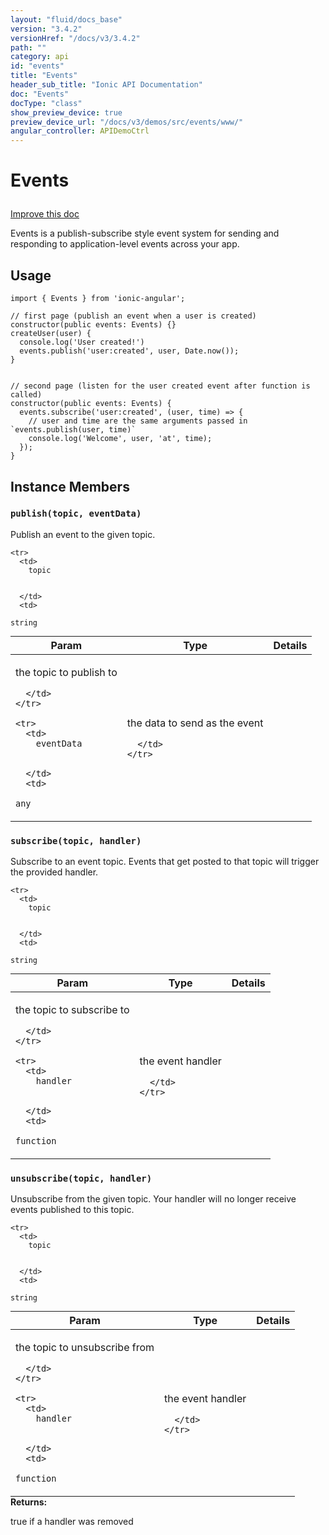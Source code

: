 ```yaml
---
layout: "fluid/docs_base"
version: "3.4.2"
versionHref: "/docs/v3/3.4.2"
path: ""
category: api
id: "events"
title: "Events"
header_sub_title: "Ionic API Documentation"
doc: "Events"
docType: "class"
show_preview_device: true
preview_device_url: "/docs/v3/demos/src/events/www/"
angular_controller: APIDemoCtrl 
---
```










<h1 class="api-title">
<a class="anchor" name="events" href="#events"></a>

Events





</h1>

<a class="improve-v2-docs" href="http://github.com/ionic-team/ionic/edit/master/src/util/events.ts#L2">
Improve this doc
</a>






<p>Events is a publish-subscribe style event system for sending and responding to application-level
events across your app.</p>




<!-- @usage tag -->

<h2><a class="anchor" name="usage" href="#usage"></a>Usage</h2>

<pre><code class="lang-ts">import { Events } from &#39;ionic-angular&#39;;

// first page (publish an event when a user is created)
constructor(public events: Events) {}
createUser(user) {
  console.log(&#39;User created!&#39;)
  events.publish(&#39;user:created&#39;, user, Date.now());
}


// second page (listen for the user created event after function is called)
constructor(public events: Events) {
  events.subscribe(&#39;user:created&#39;, (user, time) =&gt; {
    // user and time are the same arguments passed in `events.publish(user, time)`
    console.log(&#39;Welcome&#39;, user, &#39;at&#39;, time);
  });
}
</code></pre>




<!-- @property tags -->



<!-- instance methods on the class -->

<h2><a class="anchor" name="instance-members" href="#instance-members"></a>Instance Members</h2>

<div id="publish"></div>

<h3>
<a class="anchor" name="publish" href="#publish"></a>
<code>publish(topic,&nbsp;eventData)</code>
  

</h3>

Publish an event to the given topic.



<table class="table param-table" style="margin:0;">
  <thead>
    <tr>
      <th>Param</th>
      <th>Type</th>
      <th>Details</th>
    </tr>
  </thead>
  <tbody>
    
    <tr>
      <td>
        topic
        
        
      </td>
      <td>
        
  <code>string</code>
      </td>
      <td>
        <p>the topic to publish to</p>

        
      </td>
    </tr>
    
    <tr>
      <td>
        eventData
        
        
      </td>
      <td>
        
  <code>any</code>
      </td>
      <td>
        <p>the data to send as the event</p>

        
      </td>
    </tr>
    
  </tbody>
</table>








<div id="subscribe"></div>

<h3>
<a class="anchor" name="subscribe" href="#subscribe"></a>
<code>subscribe(topic,&nbsp;handler)</code>
  

</h3>

Subscribe to an event topic. Events that get posted to that topic will trigger the provided handler.



<table class="table param-table" style="margin:0;">
  <thead>
    <tr>
      <th>Param</th>
      <th>Type</th>
      <th>Details</th>
    </tr>
  </thead>
  <tbody>
    
    <tr>
      <td>
        topic
        
        
      </td>
      <td>
        
  <code>string</code>
      </td>
      <td>
        <p>the topic to subscribe to</p>

        
      </td>
    </tr>
    
    <tr>
      <td>
        handler
        
        
      </td>
      <td>
        
  <code>function</code>
      </td>
      <td>
        <p>the event handler</p>

        
      </td>
    </tr>
    
  </tbody>
</table>








<div id="unsubscribe"></div>

<h3>
<a class="anchor" name="unsubscribe" href="#unsubscribe"></a>
<code>unsubscribe(topic,&nbsp;handler)</code>
  

</h3>

Unsubscribe from the given topic. Your handler will no longer receive events published to this topic.



<table class="table param-table" style="margin:0;">
  <thead>
    <tr>
      <th>Param</th>
      <th>Type</th>
      <th>Details</th>
    </tr>
  </thead>
  <tbody>
    
    <tr>
      <td>
        topic
        
        
      </td>
      <td>
        
  <code>string</code>
      </td>
      <td>
        <p>the topic to unsubscribe from</p>

        
      </td>
    </tr>
    
    <tr>
      <td>
        handler
        
        
      </td>
      <td>
        
  <code>function</code>
      </td>
      <td>
        <p>the event handler</p>

        
      </td>
    </tr>
    
  </tbody>
</table>





<div class="return-value">
<i class="icon ion-arrow-return-left"></i>
<b>Returns:</b> 
   <p>true if a handler was removed</p>


</div>







<!-- related link --><!-- end content block -->


<!-- end body block -->

